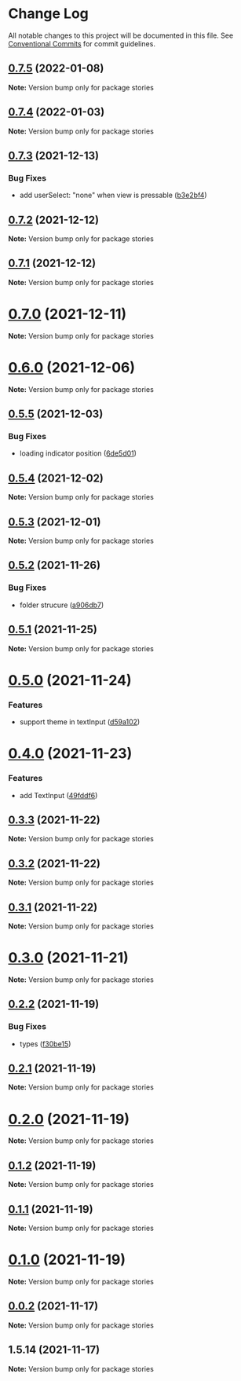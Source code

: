# Change Log

All notable changes to this project will be documented in this file.
See [Conventional Commits](https://conventionalcommits.org) for commit guidelines.

## [0.7.5](https://github.com/hosseinmd/reactjs-view/compare/v0.7.4...v0.7.5) (2022-01-08)

**Note:** Version bump only for package stories





## [0.7.4](https://github.com/hosseinmd/reactjs-view/compare/v0.7.3...v0.7.4) (2022-01-03)

**Note:** Version bump only for package stories





## [0.7.3](https://github.com/hosseinmd/reactjs-view/compare/v0.7.2...v0.7.3) (2021-12-13)


### Bug Fixes

* add userSelect: "none" when view is pressable ([b3e2bf4](https://github.com/hosseinmd/reactjs-view/commit/b3e2bf4310707e90482f6b54c02d08ad76f16b73))





## [0.7.2](https://github.com/hosseinmd/reactjs-view/compare/v0.7.1...v0.7.2) (2021-12-12)

**Note:** Version bump only for package stories

## [0.7.1](https://github.com/hosseinmd/reactjs-view/compare/v0.7.0...v0.7.1) (2021-12-12)

**Note:** Version bump only for package stories

# [0.7.0](https://github.com/hosseinmd/reactjs-view/compare/v0.6.0...v0.7.0) (2021-12-11)

**Note:** Version bump only for package stories

# [0.6.0](https://github.com/hosseinmd/reactjs-view/compare/v0.5.5...v0.6.0) (2021-12-06)

**Note:** Version bump only for package stories

## [0.5.5](https://github.com/hosseinmd/reactjs-view/compare/v0.5.4...v0.5.5) (2021-12-03)

### Bug Fixes

- loading indicator position ([6de5d01](https://github.com/hosseinmd/reactjs-view/commit/6de5d0167766cbe92d8055cde2594423d72c4dc7))

## [0.5.4](https://github.com/hosseinmd/reactjs-view/compare/v0.5.3...v0.5.4) (2021-12-02)

**Note:** Version bump only for package stories

## [0.5.3](https://github.com/hosseinmd/reactjs-view/compare/v0.5.2...v0.5.3) (2021-12-01)

**Note:** Version bump only for package stories

## [0.5.2](https://github.com/hosseinmd/reactjs-view/compare/v0.5.1...v0.5.2) (2021-11-26)

### Bug Fixes

- folder strucure ([a906db7](https://github.com/hosseinmd/reactjs-view/commit/a906db78b39a70bd6a01602d882308a4f19cb7b7))

## [0.5.1](https://github.com/hosseinmd/reactjs-view/compare/v0.5.0...v0.5.1) (2021-11-25)

**Note:** Version bump only for package stories

# [0.5.0](https://github.com/hosseinmd/reactjs-view/compare/v0.4.0...v0.5.0) (2021-11-24)

### Features

- support theme in textInput ([d59a102](https://github.com/hosseinmd/reactjs-view/commit/d59a102a48d5df0d1617e2ae8ee0c60da9469041))

# [0.4.0](https://github.com/hosseinmd/reactjs-view/compare/v0.3.3...v0.4.0) (2021-11-23)

### Features

- add TextInput ([49fddf6](https://github.com/hosseinmd/reactjs-view/commit/49fddf6e87f09695da42adeb3cd995c94889cd35))

## [0.3.3](https://github.com/hosseinmd/reactjs-view/compare/v0.3.2...v0.3.3) (2021-11-22)

**Note:** Version bump only for package stories

## [0.3.2](https://github.com/hosseinmd/reactjs-view/compare/v0.3.1...v0.3.2) (2021-11-22)

**Note:** Version bump only for package stories

## [0.3.1](https://github.com/hosseinmd/reactjs-view/compare/v0.3.0...v0.3.1) (2021-11-22)

**Note:** Version bump only for package stories

# [0.3.0](https://github.com/hosseinmd/reactjs-view/compare/v0.2.2...v0.3.0) (2021-11-21)

**Note:** Version bump only for package stories

## [0.2.2](https://github.com/hosseinmd/reactjs-view/compare/v0.2.1...v0.2.2) (2021-11-19)

### Bug Fixes

- types ([f30be15](https://github.com/hosseinmd/reactjs-view/commit/f30be1584db2baeb53ca294354e40340a123ce37))

## [0.2.1](https://github.com/hosseinmd/reactjs-view/compare/v0.2.0...v0.2.1) (2021-11-19)

**Note:** Version bump only for package stories

# [0.2.0](https://github.com/hosseinmd/reactjs-view/compare/v0.1.2...v0.2.0) (2021-11-19)

**Note:** Version bump only for package stories

## [0.1.2](https://github.com/hosseinmd/reactjs-view/compare/v0.1.1...v0.1.2) (2021-11-19)

**Note:** Version bump only for package stories

## [0.1.1](https://github.com/hosseinmd/reactjs-view/compare/v0.1.0...v0.1.1) (2021-11-19)

**Note:** Version bump only for package stories

# [0.1.0](https://github.com/hosseinmd/reactjs-view/compare/v0.0.2...v0.1.0) (2021-11-19)

**Note:** Version bump only for package stories

## [0.0.2](https://github.com/hosseinmd/reactjs-view/compare/v1.5.14...v0.0.2) (2021-11-17)

**Note:** Version bump only for package stories

## 1.5.14 (2021-11-17)

**Note:** Version bump only for package stories
